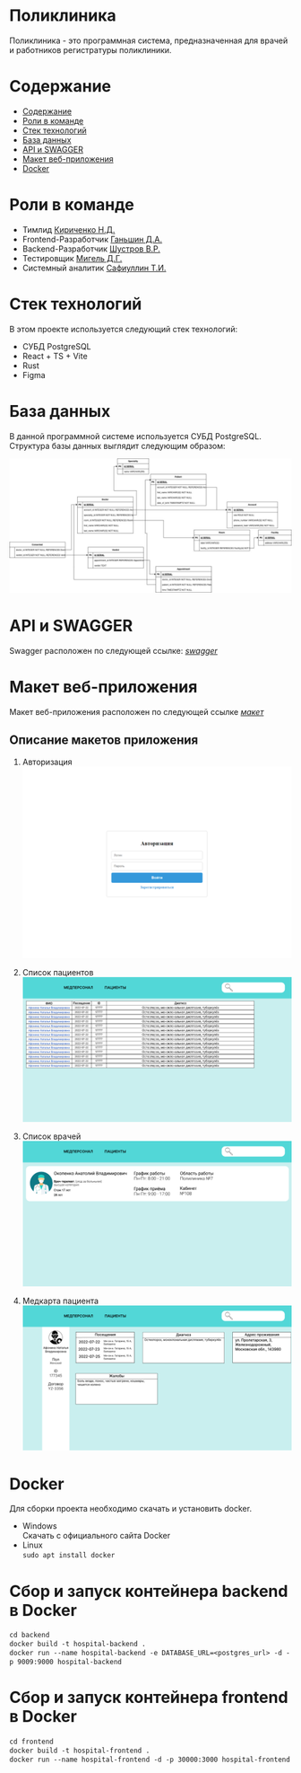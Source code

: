 # Поликлиника

Поликлиника - это программная система, предназначенная для врачей и работников регистратуры поликлиники.

# Содержание <a name="Содержание"></a>
* [Содержание](#Содержание)
* [Роли в команде](#Роли)
* [Стек технологий](#Стек)
* [База данных](#БДшка)
* [API и SWAGGER](#API_SWAGGER)
* [Макет веб-приложения](#Макет)
* [Docker](#Docker)

# Роли в команде <a name="Роли"></a>
* Тимлид [Кириченко Н.Д.](https://github.com/KirichenkoND)
* Frontend-Разработчик [Ганьшин Д.А.](https://github.com/Cooper-Farnsworth)
* Backend-Разработчик [Шустров В.Р.](https://github.com/ItsEthra)
* Тестировщик [Мигель Д.Г.](https://github.com/DooMiaN)
* Системный аналитик [Сафиуллин Т.И.](https://github.com/SafiullinT)

# Стек технологий <a name="Стек"></a>
В этом проекте используется следующий стек технологий:
* СУБД PostgreSQL
* React + TS + Vite
* Rust
* Figma

# База данных <a name="БДшка"></a>
В данной программной системе используется СУБД PostgreSQL.
Структура базы данных выглядит следующим образом:

![Alt-текст](img/database.jpg "Схема Базы данных")

# API и SWAGGER <a name="API_SWAGGER"></a>
Swagger расположен по следующей ссылке: [*swagger*](http://psyhospital.efbo.ru:9009/swagger-ui/)

# Макет веб-приложения <a name="Макет"></a>
Макет веб-приложения расположен по следующей ссылке [*макет*](https://www.figma.com/file/0ZRSijy5h8b0xTVLDtl7Pj/%D0%9F%D0%BE%D0%BB%D0%B8%D0%BA%D0%BB%D0%B8%D0%BD%D0%B8%D0%BA%D0%B0?type=design&node-id=0-1&mode=design&t=rnU5u2QP7wvDrIpP-0)

## Описание макетов приложения
1. Авторизация
![Alt-текст](img/auth.png "Авторизация")

1. Список пациентов
![Alt-текст](img/patients.png "Список пациентов")

1. Список врачей
![Alt-текст](img/doctors.png "Список врачей")

1. Медкарта пациента
![Alt-текст](img/patient.png "Медкарта пациента")

# Docker <a name="Docker"></a>
Для сборки проекта необходимо скачать и установить docker. 
* Windows<br>Скачать с официального сайта Docker
* Linux<br>```sudo apt install docker```

# Сбор и запуск контейнера backend в Docker
```
cd backend
docker build -t hospital-backend .
docker run --name hospital-backend -e DATABASE_URL=<postgres_url> -d -p 9009:9000 hospital-backend
```

# Сбор и запуск контейнера frontend в Docker
```
cd frontend
docker build -t hospital-frontend .
docker run --name hospital-frontend -d -p 30000:3000 hospital-frontend
```